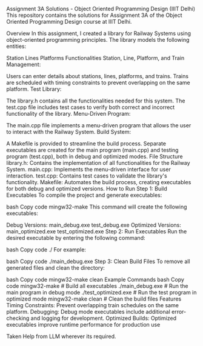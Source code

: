 Assignment 3A Solutions - Object Oriented Programming Design (IIIT Delhi)
This repository contains the solutions for Assignment 3A of the Object Oriented Programming Design course at IIIT Delhi.

Overview
In this assignment, I created a library for Railway Systems using object-oriented programming principles. The library models the following entities:

Station
Lines
Platforms
Functionalities
Station, Line, Platform, and Train Management:

Users can enter details about stations, lines, platforms, and trains.
Trains are scheduled with timing constraints to prevent overlapping on the same platform.
Test Library:

The library.h contains all the functionalities needed for this system.
The test.cpp file includes test cases to verify both correct and incorrect functionality of the library.
Menu-Driven Program:

The main.cpp file implements a menu-driven program that allows the user to interact with the Railway System.
Build System:

A Makefile is provided to streamline the build process.
Separate executables are created for the main program (main.cpp) and testing program (test.cpp), both in debug and optimized modes.
File Structure
library.h: Contains the implementation of all functionalities for the Railway System.
main.cpp: Implements the menu-driven interface for user interaction.
test.cpp: Contains test cases to validate the library's functionality.
Makefile: Automates the build process, creating executables for both debug and optimized versions.
How to Run
Step 1: Build Executables
To compile the project and generate executables:

bash
Copy code
mingw32-make
This command will create the following executables:

Debug Versions:
main_debug.exe
test_debug.exe
Optimized Versions:
main_optimized.exe
test_optimized.exe
Step 2: Run Executables
Run the desired executable by entering the following command:

bash
Copy code
./<executable-name>
For example:

bash
Copy code
./main_debug.exe
Step 3: Clean Build Files
To remove all generated files and clean the directory:

bash
Copy code
mingw32-make clean
Example Commands
bash
Copy code
mingw32-make            # Build all executables
./main_debug.exe        # Run the main program in debug mode
./test_optimized.exe    # Run the test program in optimized mode
mingw32-make clean      # Clean the build files
Features
Timing Constraints: Prevent overlapping train schedules on the same platform.
Debugging: Debug mode executables include additional error-checking and logging for development.
Optimized Builds: Optimized executables improve runtime performance for production use

Taken Help from LLM wherever its required.